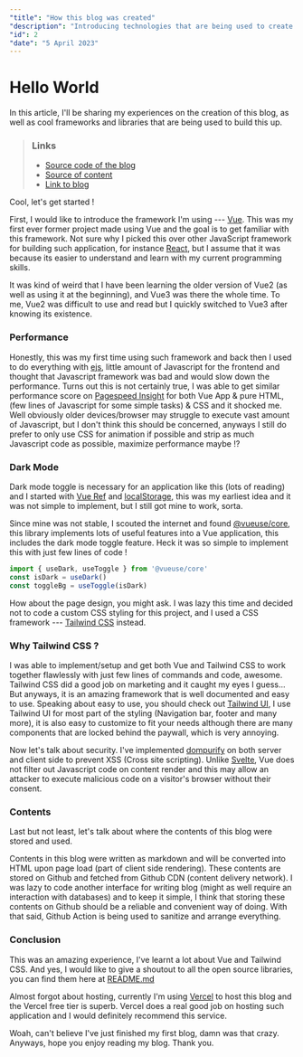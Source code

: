 ```yaml
---
"title": "How this blog was created"
"description": "Introducing technologies that are being used to create this blog & difficulties I faced during the process."
"id": 2
"date": "5 April 2023"
---
```

# Hello World

In this article, I'll be sharing my experiences on the creation of this blog, as well as cool frameworks and libraries that are being used to build this up.

> ### Links
> - [Source code of the blog](https://github.com/leecheeyong/blog)
> - [Source of content](https://github.com/frontendkey/frontendkey.github.io)
> - [Link to blog](https://blog.joelee.works)

Cool, let's get started ! 

First, I would like to introduce the framework I'm using --- [Vue](https://vuejs.org).
This was my first ever former project made using Vue and the goal is to get familiar with this framework.
Not sure why I picked this over other JavaScript framework for building such application, for instance [React](https://react.dev), but I assume that it was because its easier to understand and learn with my current programming skills.

It was kind of weird that I have been learning the older version of Vue2 (as well as using it at the beginning), and Vue3 was there the whole time. To me, Vue2 was difficult to use and read but I quickly switched to Vue3 after knowing its existence. 

### Performance 

Honestly, this was my first time using such framework and back then I used to do everything with [ejs](https://npmjs.com/ejs), little amount of Javascript for the frontend and thought that Javascript framework was bad and would slow down the performance. Turns out this is not certainly true, I was able to get similar performance score on [Pagespeed Insight](https://pagespeed.web.dev) for both Vue App & pure HTML, (few lines of Javascript for some simple tasks) & CSS and it shocked me. Well obviously older devices/browser may struggle to execute vast amount of Javascript, but I don't think this should be concerned, anyways I still do prefer to only use CSS for animation if possible and strip as much Javascript code as possible, maximize performance maybe !?

### Dark Mode 

Dark mode toggle is necessary for an application like this (lots of reading) and I started with [Vue Ref](https://vuejs.org/api/reactivity-core.html) and [localStorage](https://developer.mozilla.org/en-US/docs/Web/API/Window/localStorage), this was my earliest idea and it was not simple to implement, but I still got mine to work, sorta. 

Since mine was not stable, I scouted the internet and found [@vueuse/core](https://npmjs.com/@vueuse/core), this library implements lots of useful features into a Vue application, this includes the dark mode toggle feature. Heck it was so simple to implement this with just few lines of code !
```js
import { useDark, useToggle } from '@vueuse/core'
const isDark = useDark()
const toggleBg = useToggle(isDark)
```

How about the page design, you might ask. I was lazy this time and decided not to code a custom CSS styling for this project, and I used a CSS framework --- [Tailwind CSS](https://tailwindcss.com) instead.

### Why Tailwind CSS ?

I was able to implement/setup and get both Vue and Tailwind CSS to work together flawlessly with just few lines of commands and code, awesome.
Tailwind CSS did a good job on marketing and it caught my eyes I guess... But anyways, it is an amazing framework that is well documented and easy to use. Speaking about easy to use, you should check out [Tailwind UI](https://tailwindui.com), I use Tailwind UI for most part of the styling (Navigation bar, footer and many more), it is also easy to customize to fit your needs although there are many components that are locked behind the paywall, which is very annoying.

Now let's talk about security. I've implemented [dompurify](https://npmjs.com/dompurify) on both server and client side to prevent XSS (Cross site scripting). Unlike [Svelte](https://svelte.dev), Vue does not filter out Javascript code on content render and this may allow an attacker to execute malicious code on a visitor's browser without their consent.

### Contents

Last but not least, let's talk about where the contents of this blog were stored and used. 

Contents in this blog were written as markdown and will be converted into HTML upon page load (part of client side rendering). These contents are stored on Github and fetched from Github CDN (content delivery network). I was lazy to code another interface for writing blog (might as well require an interaction with databases) and to keep it simple, I think that storing these contents on Github should be a reliable and convenient way of doing. With that said, Github Action is being used to sanitize and arrange everything. 

### Conclusion

This was an amazing experience, I've learnt a lot about Vue and Tailwind CSS. And yes, I would like to give a shoutout to all the open source libraries, you can find them here at [README.md](https://github.com/leecheeyong/blog#readme)

Almost forgot about hosting, currently I'm using [Vercel](https://vercel.com) to host this blog and the Vercel free tier is superb. Vercel does a real good job on hosting such application and I would definitely recommend this service. 

Woah, can't believe I've just finished my first blog, damn was that crazy. Anyways, hope you enjoy reading my blog. Thank you.
